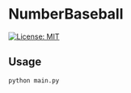 # NumberBaseball
[![License: MIT](https://img.shields.io/badge/License-MIT-green.svg)](https://opensource.org/licenses/MIT)

## Usage
```cmd
python main.py
```
